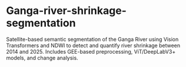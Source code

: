 # Ganga-river-shrinkage-segmentation
Satellite-based semantic segmentation of the Ganga River using Vision Transformers and NDWI to detect and quantify river shrinkage between 2014 and 2025. Includes GEE-based preprocessing, ViT/DeepLabV3+ models, and change analysis.
